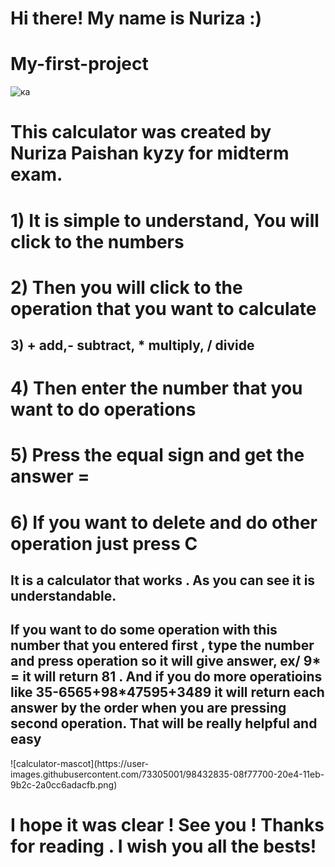 # Hi there! My name is Nuriza :)
# My-first-project
![ка](https://user-images.githubusercontent.com/73305001/98432286-ab146080-20de-11eb-94c3-a3312fdaea77.JPG)
# This calculator was created by Nuriza Paishan kyzy for midterm exam.
# 1) It is simple to understand, You will click to the numbers
# 2) Then you will click to the operation that you want to calculate
## 3) + add,- subtract, * multiply, / divide 
# 4) Then enter the number that you want to do operations
# 5) Press the equal sign and get the answer =
# 6) If you want to delete and do other operation just press C 

<h2>It is a calculator that works . As you can see it is understandable.</h2>
<h2>If you want to  do some operation with this number that you entered first , type the number and press operation so it will give answer, ex/ 9* = it will return 81 . And if you do more operatioins like 35-6565+98*47595+3489 it will return each answer by the order when you are pressing second operation. That will be really helpful and easy</h2>
![calculator-mascot](https://user-images.githubusercontent.com/73305001/98432835-08f77700-20e4-11eb-9b2c-2a0cc6adacfb.png)
<h1>I hope it was clear ! See you ! Thanks for reading . I wish you all the bests!</h1>
